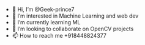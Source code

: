 - 👋 Hi, I’m @Geek-prince7
- 👀 I’m interested in Machine Learning and web dev
- 🌱 I’m currently learning ML
- 💞️ I’m looking to collaborate on OpenCV projects
- 📫 How to reach me +918448824377

<!---
Geek-prince7/Geek-prince7 is a ✨ special ✨ repository because its `README.md` (this file) appears on your GitHub profile.
You can click the Preview link to take a look at your changes.
--->
